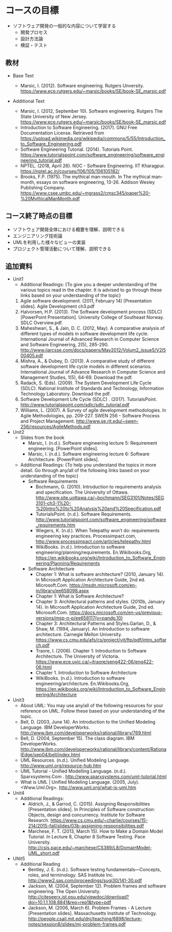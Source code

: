 # コースの目標

- ソフトウェア開発の一般的な内容について学習する
  - 開発プロセス
  - 設計方法論
  - 検証・テスト

## 教材

- Base Text
  - Marsic, I. (2012). Software engineering. Rutgers Unversity. <https://www.ece.rutgers.edu/~marsic/books/SE/book-SE_marsic.pdf>

- Additional Text
  - Marsic, I. (2012, September 10). Software engineering. Rutgers The State University of New Jersey. <https://www.ece.rutgers.edu/~marsic/books/SE/book-SE_marsic.pdf>
  - Introduction to Software Engineering. (2017). GNU Free Documentation License. Retrieved from <https://upload.wikimedia.org/wikipedia/commons/5/55/Introduction_to_Software_Engineering.pdf>
  - Software Engineering Tutorial.  (2014). Tutorials Point. <https://www.tutorialspoint.com/software_engineering/software_engineering_tutorial.pdf>
  - NPTEL. (2018,  April 26). NOC - Software Engineering. IIT Kharagpur. <https://nptel.ac.in/courses/106/105/106105182/>
  - Brooks, F.P. (1975). The mythical man-mouth. In The mythical man-month, essays on software engineering, 13-26. Addison Wesley Publishing Company. <https://www.csee.umbc.edu/~mgrass2/cmsc345/paper%20-%20MythicalManMonth.pdf>

## コース終了時点の目標

- ソフトウェア開発全体における概要を理解、説明できる
- エンジニアリング技術論
- UMLを利用した様々なビューの実装
- プロジェクト管理活動について理解、説明できる

## 追加資料

- Unit1
  - Additional Readings: {To give you a deeper understanding of the various topics read in the chapter. It is advised to go through these links based on your understanding of the topic}
  1. Agile software development. (2011, February 14) [Presentation slides]. Agile Development ch3.pdf
  2. Halvorsen, H.P. (2013). The Software development process (SDLC) [PowerPoint Presentation]. University College of Southeast Norway. SDLC Overview.pdf.
  3. Maheshwari, S., & Jain, D. C. (2012, May). A comparative analysis of different types of models in software development life cycle. International Journal of Advanced Research in Computer Science and Software Engineering, 2(5), 285-290. <http://www.ijarcsse.com/docs/papers/May2012/Volum2_issue5/V2I500405.pdf>
  4. Mishra, A., & Dubey, D. (2013). A comparative study of different software development life cycle models in different scenarios. International Journal of Advance Research in Computer Science and Management Studies, 1(5), 64-69. Download the pdf.
  5. Radack, S. (Eds). (2009). The System Development Life Cycle (SDLC). National Institute of Standards and Technology, Information Technology Laboratory. Download the pdf.
  6. Software Development Life Cycle (SDLC) . (2017). TutorialsPoint. <http://www.tutorialspoint.com/sdlc/sdlc_tutorial.pdf>
  7. Williams, L. (2007). A Survey of agile development methodologies. In Agile Methodologies, pp. 209-227.  SWEN 256 - Software Process and Project Management. <http://www.se.rit.edu/~swen-256/resources/AgileMethods.pdf>
- Unit2
  - Slides from the book
    - Marsic, I. (n.d.).  Software engineering lecture 5: Requirement engineering. [PowerPoint slides].
    - Marsic, I. (n.d.).  Software engineering lecture 6: Software Architecture. [PowerPoint slides].
  - Additional Readings: {To help you understand the topics in more detail. Go through any/all of the following links based on your understanding of the topic}
    - Software Requirements
      - Bochmann, G. (2010). Introduction to requirements analysis and specification. The University of Ottawa. <http://www.site.uottawa.ca/~bochmann/SEG3101/Notes/SEG3101-ch3-1%20-%20Intro%20to%20Analysis%20and%20Specification.pdf>
      - TutorialsPoint. (n.d.). Software Requirements. <http://www.tutorialspoint.com/software_engineering/software_requirements.htm>
      - Wiegers, K. (n.d.). When Telepathy won’t do: requirements engineering key practices. Processimpact.com, <http://www.processimpact.com/articles/telepathy.html>
      - WikiBooks. (n.d.). Introduction to software engineering/planning/requirements. En.Wikibooks.Org,  <https://en.wikibooks.org/wiki/Introduction_to_Software_Engineering/Planning/Requirements>
    - Software Architecture
      - Chapter 1: What is software architecture?  (2010, January 14). In Microsoft Application Architecture Guide, 2nd ed.  Microsoft.Com. <https://msdn.microsoft.com/en-in/library/ee658098.aspx>
      - Chapter 1: What is Software Architecture?
      - Chapter 3: Architectural patterns and styles. (2010b, January 14). In Microsoft Application Architecture Guide, 2nd ed. Microsoft.Com. <https://docs.microsoft.com/en-us/previous-versions/msp-n-p/ee658117(v=pandp.10)>
      - ‌Chapter  3: Architectural Patterns and Styles.Garlan, D., & Shaw, M. (1994, January). An Introduction to software architecture. Carnegie Mellon University. <https://www.cs.cmu.edu/afs/cs/project/vit/ftp/pdf/intro_softarch.pdf>
      - Traore, I. (2006). Chapter 1: Introduction to Software Architecture. The University of Victoria. <https://www.ece.uvic.ca/~itraore/seng422-06/eng422-06.html>
      - Chapter 1. Introduction to Software Architecture
      - WikiBooks. (n.d.). Introduction to software engineering/architecture. En.Wikibooks.Org,  <https://en.wikibooks.org/wiki/Introduction_to_Software_Engineering/Architecture>
- Unit3
  - About UML: You may use any/all of the following resources for your reference on UML. Follow these based on your understanding of the topic.
  - Bell, D. (2003, June 14). An introduction to the Unified Modeling Language. IBM DeveloperWorks. <http://www.ibm.com/developerworks/rational/library/769.html>
  - Bell, D. (2004, September 15). The class diagram. IBM DeveloperWorks. <http://www.ibm.com/developerworks/rational/library/content/RationalEdge/sep04/bell/index.html>
  - UML Resources. (n.d.). Unified Modeling Language. <http://www.uml.org/resource-hub.htm>
  - UML Tutorial - Unified Modelling Language. (n.d.). Sparxsystems.Com . <http://www.sparxsystems.com/uml-tutorial.html>
  - What is UML | Unified Modeling Language. (2005, July). <Www.Uml.Org>. <http://www.uml.org/what-is-uml.htm>
- Unit4
  - Additional Readings:
    - Aldrich, J., & Garrod, C. (2015). Assigning Responsibilities [Presentation slides]. In Principles of Software construction: Objects, design and concurrency. Institute for Software Research. <https://www.cs.cmu.edu/~charlie/courses/15-214/2015-fall/slides/03b-assigning-responsibilities.pdf>
    - Marchese, F. T.  (2013, March 15). How to Make a Domain Model Tutorial. In Lecture 8, Chapter 8 Software Testing. Pace University. <http://csis.pace.edu/~marchese/CS389/L8/DomainModel-UML_short.pdf>
- UNit5
  - Additional Reading
    - Bentley, J. E. (n.d.). Software testing fundamentals—Concepts, roles, and terminology. SAS Institute Inc. <http://www2.sas.com/proceedings/sugi30/141-30.pdf>
    - Jackson, M. (2004, September 12). Problem frames and software engineering.  The Open University. <http://citeseerx.ist.psu.edu/viewdoc/download?doi=10.1.1.108.8841&rep=rep1&type=pdf>
    - Jackson, M. (2006, March 6). Problem Frames - A Lecture [Presentation slides]. Massachusetts Institute of Technology. <http://people.csail.mit.edu/dnj/teaching/6898/lecture-notes/session8/slides/mj-problem-frames.pdf>

